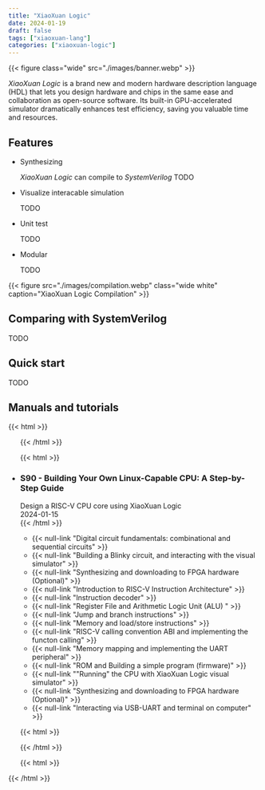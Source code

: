 ```yaml
---
title: "XiaoXuan Logic"
date: 2024-01-19
draft: false
tags: ["xiaoxuan-lang"]
categories: ["xiaoxuan-logic"]
---
```


{{< figure class="wide" src="./images/banner.webp" >}}

_XiaoXuan Logic_ is a brand new and modern hardware description language (HDL) that lets you design hardware and chips in the same ease and collaboration as open-source software. Its built-in GPU-accelerated simulator dramatically enhances test efficiency, saving you valuable time and resources.

## Features

- Synthesizing

  _XiaoXuan Logic_ can compile to _SystemVerilog_ TODO

- Visualize interacable simulation

  TODO

- Unit test

  TODO

- Modular

  TODO

{{< figure src="./images/compilation.webp" class="wide white" caption="XiaoXuan Logic Compilation" >}}

## Comparing with SystemVerilog

TODO

## Quick start

TODO

## Manuals and tutorials

<!-- book list start -->
{{< html >}} <ul class="card"> {{< /html >}}

<!-- book item start -->
{{< html >}}
    <li>
        <div class="card-book c5">
            <div class="frame">
                <div class="name">
                    <h3><span class="null-link">S90 - Building Your Own Linux-Capable CPU: A Step-by-Step Guide</span></h3>
                    <div class="separator"></div>
                    <div class="subheading">Design a RISC-V CPU core using XiaoXuan Logic</div>
                </div>
                <div class="date">2024-01-15</div>
            </div>
        </div>
        <div class="card-content">
{{< /html >}}

- {{< null-link "Digital circuit fundamentals: combinational and sequential circuits" >}}
- {{< null-link "Building a Blinky circuit, and interacting with the visual simulator" >}}
- {{< null-link "Synthesizing and downloading to FPGA hardware (Optional)" >}}
- {{< null-link "Introduction to RISC-V Instruction Architecture" >}}
- {{< null-link "Instruction decoder" >}}
- {{< null-link "Register File and Arithmetic Logic Unit (ALU) " >}}
- {{< null-link "Jump and branch instructions" >}}
- {{< null-link "Memory and load/store instructions" >}}
- {{< null-link "RISC-V calling convention ABI and implementing the functon calling" >}}
- {{< null-link "Memory mapping and implementing the UART peripheral" >}}
- {{< null-link "ROM and Building a simple program (firmware)" >}}
- {{< null-link ""Running" the CPU with XiaoXuan Logic visual simulator" >}}
- {{< null-link "Synthesizing and downloading to FPGA hardware (Optional)" >}}
- {{< null-link "Interacting via USB-UART and terminal on computer" >}}

{{< html >}}
        </div>
    </li>
{{< /html >}}
<!-- book item end -->

<!-- book list end -->
{{< html >}} </ul> {{< /html >}}
